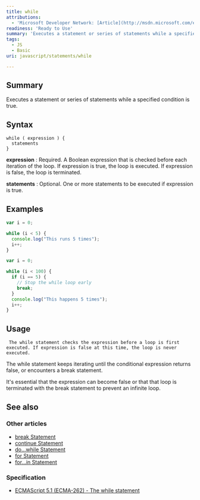 ```yaml
---
title: while
attributions:
  - 'Microsoft Developer Network: [Article](http://msdn.microsoft.com/en-us/library/ie/6wsy66x9(v=vs.94).aspx)'
readiness: 'Ready to Use'
summary: 'Executes a statement or series of statements while a specified condition is true.'
tags:
  - JS
  - Basic
uri: javascript/statements/while

---
```

## Summary

Executes a statement or series of statements while a specified condition is true.

## Syntax

    while ( expression ) {
      statements
    }

**expression**
:   Required. A Boolean expression that is checked before each iteration of the loop. If expression is true, the loop is executed. If expression is false, the loop is terminated.

**statements**
:   Optional. One or more statements to be executed if expression is true.

## Examples

``` js
var i = 0;

while (i < 5) {
  console.log("This runs 5 times");
  i++;
}
```

``` js
var i = 0;

while (i < 100) {
  if (i == 5) {
    // Stop the while loop early
    break;
  }
  console.log("This happens 5 times");
  i++;
}
```

## Usage

     The while statement checks the expression before a loop is first executed. If expression is false at this time, the loop is never executed.

The while statement keeps iterating until the conditional expression returns false, or encounters a break statement.

It's essential that the expression can become false or that that loop is terminated with the break statement to prevent an infinite loop.

## See also

### Other articles

-   [break Statement](/javascript/statements/break)
-   [continue Statement](/javascript/statements/continue)
-   [do...while Statement](/javascript/statements/do_while)
-   [for Statement](/javascript/statements/for)
-   [for...in Statement](/javascript/statements/for_in)

### Specification

-   [ECMAScript 5.1 (ECMA-262) - The while statement](http://www.ecma-international.org/ecma-262/5.1/#sec-12.6.2)

